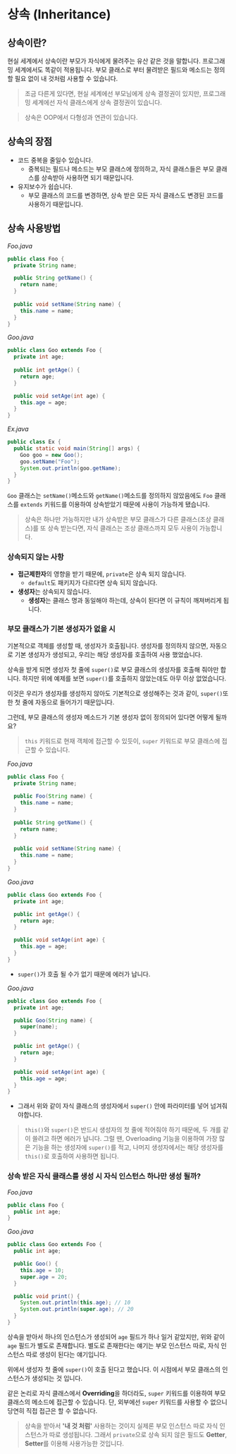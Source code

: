 # 상속 (Inheritance)

## 상속이란?

현실 세계에서 상속이란 부모가 자식에게 물려주는 유산 같은 것을 말합니다.
프로그래밍 세계에서도 똑같이 적용됩니다.
부모 클래스로 부터 물려받은 필드와 메소드는 정의 할 필요 없이 내 것처럼 사용할 수 있습니다.

> 조금 다른게 있다면, 현실 세계에선 부모님에게 상속 결정권이 있지만, 프로그래밍 세계에선 자식 클래스에게 상속 결정권이 있습니다.

> 상속은 OOP에서 다형성과 연관이 있습니다.

## 상속의 장점

- 코드 중복을 줄일수 있습니다.
    - 중복되는 필드나 메소드는 부모 클래스에 정의하고, 자식 클래스들은 부모 클래스를 상속받아 사용하면 되기 때문입니다.
- 유지보수가 쉽습니다.
    - 부모 클래스의 코드를 변경하면, 상속 받은 모든 자식 클래스도 변경된 코드를 사용하기 때문입니다.

## 상속 사용방법

*Foo.java*
```java
public class Foo {
  private String name;

  public String getName() {
    return name;
  }
  
  public void setName(String name) {
    this.name = name;
  }
}
```

*Goo.java*
```java
public class Goo extends Foo {
  private int age;
  
  public int getAge() {
    return age;
  }

  public void setAge(int age) {
    this.age = age;
  }
}
```

*Ex.java*
```java
public class Ex {
  public static void main(String[] args) {
    Goo goo = new Goo();
    goo.setName("Foo");
    System.out.println(goo.getName);
  }
}
```

`Goo` 클래스는 `setName()`메소드와 `getName()`메소드를 정의하지 않았음에도
`Foo` 클래스를 `extends` 키워드를 이용하여 상속받았기 때문에 사용이 가능하게 됐습니다.

> 상속은 하나만 가능하지만 내가 상속받은 부모 클래스가 다른 클래스(조상 클래스)를 또 상속 받는다면, 자식 클래스는 조상 클래스까지 모두 사용이 가능합니다.

### 상속되지 않는 사항

- **접근제한자**의 영향을 받기 때문에, `private`은 상속 되지 않습니다.
    - `default`도 패키지가 다르다면 상속 되지 않습니다.
- **생성자**는 상속되지 않습니다.
    - **생성자**는 클래스 명과 동일해야 하는데, 상속이 된다면 이 규칙이 깨져버리게 됩니다.

### 부모 클래스가 기본 생성자가 없을 시

기본적으로 객체를 생성할 때, 생성자가 호출됩니다.
생성자를 정의하지 않으면, 자동으로 기본 생성자가 생성되고, 우리는 해당 생성자를 호출하여 사용 했었습니다.

상속을 받게 되면 생성자 첫 줄에 `super()`로 부모 클래스의 생성자를 호출해 줘야만 합니다.
하지만 위에 예제를 보면 `super()`를 호출하지 않았는데도 아무 이상 없었습니다.

이것은 우리가 생성자를 생성하지 않아도 기본적으로 생성해주는 것과 같이, `super()`또한 첫 줄에 자동으로 들어가기 때문입니다.

그런데, 부모 클래스의 생성자 메소드가 기본 생성자 없이 정의되어 있다면 어떻게 될까요?

> `this` 키워드로 현재 객체에 접근할 수 있듯이, `super` 키워드로 부모 클래스에 접근할 수 있습니다.

*Foo.java*
```java
public class Foo {
  private String name;
   
  public Foo(String name) {
    this.name = name;
  }
  
  public String getName() {
    return name;
  }
  
  public void setName(String name) {
    this.name = name;
  }
}
```

*Goo.java*
```java
public class Goo extends Foo {
  private int age;

  public int getAge() {
    return age;
  }

  public void setAge(int age) {
    this.age = age;
  }
}
```

- `super()`가 호출 될 수가 없기 때문에 에러가 납니다.

*Goo.java*
```java
public class Goo extends Foo {
  private int age;

  public Goo(String name) {
    super(name);
  }

  public int getAge() {
    return age;
  }

  public void setAge(int age) {
    this.age = age;
  }
}
```

- 그래서 위와 같이 자식 클래스의 생성자에서 `super()` 안에 파라미터를 넣어 넘겨줘야합니다.

> `this()`와 `super()`은 반드시 생성자의 첫 줄에 적어줘야 하기 때문에, 두 개를 같이 쓸려고 하면 에러가 납니다.
> 그럴 땐, Overloading 기능을 이용하여 가장 많은 기능을 하는 생성자에 `super()`를 적고, 나머지 생성자에서는 해당 생성자를 `this()`로 호출하여 사용하면 됩니다.

### 상속 받은 자식 클래스를 생성 시 자식 인스턴스 하나만 생성 될까?

*Foo.java*
```java
public class Foo {
  public int age;
}
```

*Goo.java*
```java
public class Goo extends Foo {
  public int age;

  public Goo() {
    this.age = 10;
    super.age = 20;
  }

  public void print() {
    System.out.println(this.age); // 10
    System.out.println(super.age); // 20
  }
}
```

상속을 받아서 하나의 인스턴스가 생성되어 `age` 필드가 하나 일거 같았지만, 위와 같이 `age` 필드가 별도로 존재합니다.
별도로 존재한다는 얘기는 부모 인스턴스 따로, 자식 인스턴스 따로 생성이 된다는 얘기입니다.

위에서 생성자 첫 줄에 `super()`이 호출 된다고 했습니다. 이 시점에서 부모 클래스의 인스턴스가 생성되는 것 입니다.

같은 논리로 자식 클래스에서 **Overriding**을 하더라도, `super` 키워드를 이용하여 부모 클래스의 메소드에 접근할 수 있습니다.
단, 외부에선 `super` 키워드를 사용할 수 없으니 당연히 직접 접근은 할 수 없습니다.

> 상속을 받아서 **'내 것 처럼'** 사용하는 것이지 실제론 부모 인스턴스 따로 자식 인스턴스가 따로 생성됩니다.
> 그래서 `private`으로 상속 되지 않은 필드도 **Getter**, **Setter**를 이용해 사용가능한 것입니다.
